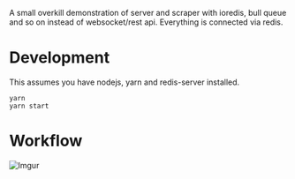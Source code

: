 A small overkill demonstration of server and scraper with ioredis, bull queue and so on instead of websocket/rest api. Everything is connected via redis.

# Development
This assumes you have nodejs, yarn and redis-server installed.

```
yarn
yarn start
```

# Workflow
![Imgur](https://i.imgur.com/R4rChEU.png)
